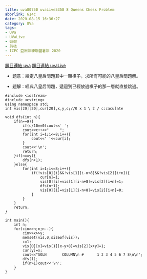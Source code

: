 ```yaml
---
title: uva00750 uvaLive5358 8 Queens Chess Problem
abbrlink: 614c
date: 2020-08-15 16:36:27
category: UVa
tags:
- UVa
- UVaLive
- 遞迴
- 剪枝
- ICPC 亞洲訓練聯盟暑訓 2020
---
```

[題目連結 uva](https://onlinejudge.org/index.php?option=com_onlinejudge&Itemid=8&page=show_problem&problem=691)
[題目連結 uvaLive](https://icpcarchive.ecs.baylor.edu/index.php?option=com_onlinejudge&Itemid=8&page=show_problem&problem=3359)
* 題意：給定八皇后問題其中一顆棋子，求所有可能的八皇后問題解。
<!-- more -->
* 題解：經典八皇后問題，遞迴到已經放過棋子的那一層就直接跳過。
```cpp=
#include <iostream>
#include <cstring>
using namespace std;
int vis[20][20],cur[20],x,y,c;//0 x 1 \ 2 / c:caculate

void dfs(int n){
    if(n==9){
        if(c/10==0)cout<<' ';
        cout<<c++<<"     ";
        for(int i=1;i<=8;i++){
            cout<<' '<<cur[i];
        }
        cout<<'\n';
        return;
    }if(n==y){
        dfs(n+1);
    }else{
        for(int i=1;i<=8;i++){
            if(!vis[0][i]&&!vis[1][i-n+8]&&!vis[2][i+n]){
                cur[n]=i;
                vis[0][i]=vis[1][i-n+8]=vis[2][i+n]=1;
                dfs(n+1);
                vis[0][i]=vis[1][i-n+8]=vis[2][i+n]=0;
            }
        }
    }
    return;
}

int main(){
    int n;
    for(cin>>n;n;n--){
        cin>>x>>y;
        memset(vis,0,sizeof(vis));
        c=1;
        vis[0][x]=vis[1][x-y+8]=vis[2][x+y]=1;
        cur[y]=x;
        cout<<"SOLN       COLUMN\n #      1 2 3 4 5 6 7 8\n\n";
        dfs(1);
        if(n>1)cout<<'\n';
    }
}
```
